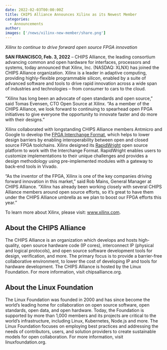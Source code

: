 ```yaml
---
date: 2022-02-03T00:00:00Z
title: CHIPS Alliance Announces Xilinx as its Newest Member 
categories:
  - Announcements
author: 
images: ['/news/xilinx-new-member/share.png']
---
```


*Xilinx to continue to drive forward open source FPGA innovation*

**SAN FRANCISCO, Feb. 3, 2022** – CHIPS Alliance, the leading consortium advancing common and open hardware for interfaces, processors and systems, today announced that Xilinx, Inc. (NASDAQ: XLNX) has joined the CHIPS Alliance organization. Xilinx is a leader in adaptive computing, providing highly-flexible programmable silicon, enabled by a suite of advanced software and tools to drive rapid innovation across a wide span of industries and technologies – from consumer to cars to the cloud. 

“Xilinx has long been an advocate of open standards and open source,” said Tomas Evensen, CTO Open Source at Xilinx. “As a member of the CHIPS Alliance, we look forward to continuing to spearhead open FPGA initiatives to give everyone the opportunity to innovate faster and do more with their designs.”

Xilinx collaborated with longstanding CHIPS Alliance members Antmicro and Google to develop the [FPGA Interchange Format](https://fpga-interchange-schema.readthedocs.io/), which helps to lower design barriers by enabling interoperability between open and closed source FPGA toolchains. Xilinx designed its [RapidWright](https://github.com/Xilinx/RapidWright) open source platform to work with the Interchange Format. RapidWright enables users to customize implementations to their unique challenges and provides a design methodology using pre-implemented modules with a gateway to back-end tools in Vivado. 

“As the inventor of the FPGA, Xilinx is one of the key companies driving forward innovation in this market,” said Rob Mains, General Manager at CHIPS Alliance. “Xilinx has already been working closely with several CHIPS Alliance members around open source efforts, so it’s great to have them under the CHIPS Alliance umbrella as we plan to boost our FPGA efforts this year.”

To learn more about Xilinx, please visit: www.xilinx.com.

## About the CHIPS Alliance

The CHIPS Alliance is an organization which develops and hosts high-quality, open source hardware code (IP cores), interconnect IP (physical and logical protocols), and open source software development tools for design, verification, and more. The primary focus is to provide a barrier-free collaborative environment, to lower the cost of developing IP and tools for hardware development. The CHIPS Alliance is hosted by the Linux Foundation. For more information, visit chipsalliance.org.

## About the Linux Foundation

The Linux Foundation was founded in 2000 and has since become the world’s leading home for collaboration on open source software, open standards, open data, and open hardware. Today, the Foundation is supported by more than 1,000 members and its projects are critical to the world’s infrastructure, including Linux, Kubernetes, Node.js and more. The Linux Foundation focuses on employing best practices and addressing the needs of contributors, users, and solution providers to create sustainable models for open collaboration. For more information, visit linuxfoundation.org.
